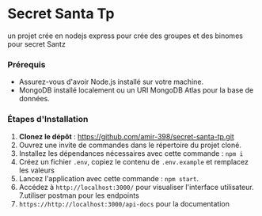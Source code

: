 # Secret Santa Tp
un projet crée en nodejs express pour crée des groupes et des binomes pour secret Santz

### Prérequis
- Assurez-vous d'avoir Node.js installé sur votre machine.
- MongoDB installé localement ou un URI MongoDB Atlas pour la base de données.

### Étapes d'Installation
1. **Clonez le dépôt** : https://github.com/amir-398/secret-santa-tp.git
2. Ouvrez une invite de commandes dans le répertoire du projet cloné.
3. Installez les dépendances nécessaires avec cette commande : `npm i`
4. Créez un fichier `.env`, copiez le contenu de `.env.example` et remplacez les valeurs
5. Lancez l'application avec cette commande : `npm start`.
6. Accédez à `http://localhost:3000/` pour visualiser l'interface utilisateur.
7.utiliser postman pour les endpoints
9. `https://http://localhost:3000/api-docs` pour la documentation
